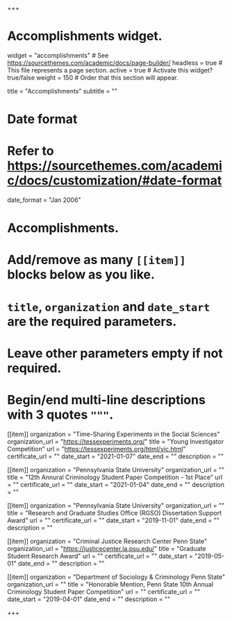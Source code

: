 +++
# Accomplishments widget.
widget = "accomplishments"  # See https://sourcethemes.com/academic/docs/page-builder/
headless = true  # This file represents a page section.
active = true  # Activate this widget? true/false
weight = 150  # Order that this section will appear.

title = "Accomplish&shy;ments"
subtitle = ""

# Date format
#   Refer to https://sourcethemes.com/academic/docs/customization/#date-format
date_format = "Jan 2006"

# Accomplishments.
#   Add/remove as many `[[item]]` blocks below as you like.
#   `title`, `organization` and `date_start` are the required parameters.
#   Leave other parameters empty if not required.
#   Begin/end multi-line descriptions with 3 quotes `"""`.

[[item]]
  organization = "Time-Sharing Experiments in the Social Sciences"
  organization_url = "https://tessexperiments.org/"
  title = "Young Investigator Competition"
  url = "https://tessexperiments.org/html/yic.html"
  certificate_url = ""
  date_start = "2021-01-07"
  date_end = ""
  description = ""
  
[[item]]
  organization = "Pennsylvania State University"
  organization_url = ""
  title = "12th Annural Criminology Student Paper Competition - 1st Place"
  url = ""
  certificate_url = ""
  date_start = "2021-01-04"
  date_end = ""
  description = ""

[[item]]
  organization = "Pennsylvania State University"
  organization_url = ""
  title = "Research and Graduate Studies Office (RGSO) Dissertation Support Award"
  url = ""
  certificate_url = ""
  date_start = "2019-11-01"
  date_end = ""
  description = ""

[[item]]
  organization = "Criminal Justice Research Center Penn State"
  organization_url = "https://justicecenter.la.psu.edu/"
  title = "Graduate Student Research Award"
  url = ""
  certificate_url = ""
  date_start = "2019-05-01"
  date_end = ""
  description = ""
  
[[item]]
  organization = "Department of Sociology & Criminology Penn State"
  organization_url = ""
  title = "Honorable Mention, Penn State 10th Annual Criminology Student Paper Competition"
  url = ""
  certificate_url = ""
  date_start = "2019-04-01"
  date_end = ""
  description = ""

+++
